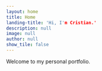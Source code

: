 ```yaml
---
layout: home
title: Home
landing-title: 'Hi, I'm Cristian.'
description: null
image: null
author: null
show_tile: false
---
```


Welcome to my personal portfolio.
